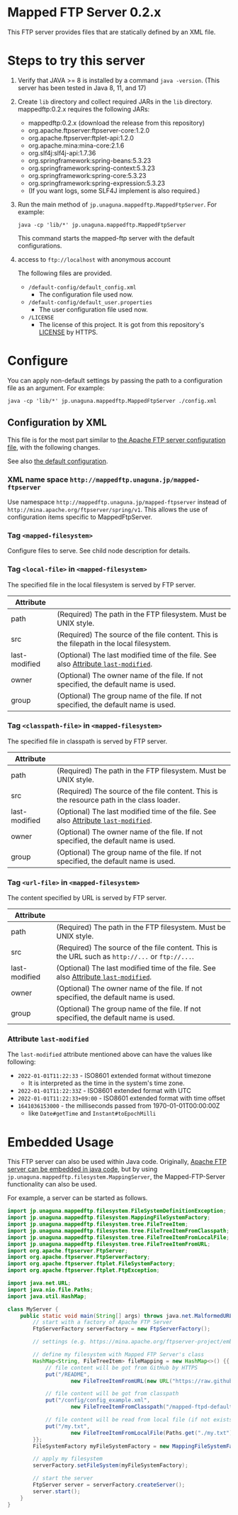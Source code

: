 # Mapped FTP Server 0.2.x

This FTP server provides files that are statically defined by an XML file.

# Steps to try this server

1. Verify that JAVA >= 8 is installed by a command `java -version`. (This server has been tested in Java 8, 11, and 17)

2. Create `lib` directory and collect required JARs in the `lib` directory. mappedftp:0.2.x requires the following JARs:
    - mappedftp:0.2.x (download the release from this repository)
    - org.apache.ftpserver:ftpserver-core:1.2.0
    - org.apache.ftpserver:ftplet-api:1.2.0
    - org.apache.mina:mina-core:2.1.6
    - org.slf4j:slf4j-api:1.7.36
    - org.springframework:spring-beans:5.3.23
    - org.springframework:spring-context:5.3.23
    - org.springframework:spring-core:5.3.23
    - org.springframework:spring-expression:5.3.23
    - (If you want logs, some SLF4J implement is also required.)

3. Run the main method of `jp.unaguna.mappedftp.MappedFtpServer`. For example:
    ```shell
    java -cp 'lib/*' jp.unaguna.mappedftp.MappedFtpServer
    ```
   This command starts the mapped-ftp server with the default configurations.

4. access to `ftp://localhost` with anonymous account

   The following files are provided.

    - `/default-config/default_config.xml`
        - The configuration file used now.
    - `/default-config/default_user.properties`
        - The user configuration file used now.
    - `/LICENSE`
        - The license of this project. It is got from this repository's [LICENSE](./LICENSE) by HTTPS.

# Configure

You can apply non-default settings by passing the path to a configuration file as an argument. For example:

```shell
java -cp 'lib/*' jp.unaguna.mappedftp.MappedFtpServer ./config.xml
```

## Configuration by XML

This file is for the most part similar
to [the Apache FTP server configuration file](https://mina.apache.org/ftpserver-project/configuration.html),
with the following changes.

See also [the default configuration](src/main/resources/mapped-ftpd-default.xml).

### XML name space `http://mappedftp.unaguna.jp/mapped-ftpserver`

Use namespace `http://mappedftp.unaguna.jp/mapped-ftpserver` instead of `http://mina.apache.org/ftpserver/spring/v1`.
This allows the use of configuration items specific to MappedFtpServer.

### Tag `<mapped-filesystem>`

Configure files to serve. See child node description for details.

### Tag `<local-file>` in `<mapped-filesystem>`

The specified file in the local filesystem is served by FTP server.

| Attribute     |                                                                                                                |
|---------------|----------------------------------------------------------------------------------------------------------------|
| path          | (Required) The path in the FTP filesystem. Must be UNIX style.                                                 |
| src           | (Required) The source of the file content. This is the filepath in the local filesystem.                       |
| last-modified | (Optional) The last modified time of the file. See also [Attribute `last-modified`](#attribute-last-modified). |
| owner         | (Optional) The owner name of the file. If not specified, the default name is used.                             |
| group         | (Optional) The group name of the file. If not specified, the default name is used.                             |

### Tag `<classpath-file>` in `<mapped-filesystem>`

The specified file in classpath is served by FTP server.

| Attribute     |                                                                                                                |
|---------------|----------------------------------------------------------------------------------------------------------------|
| path          | (Required) The path in the FTP filesystem. Must be UNIX style.                                                 |
| src           | (Required) The source of the file content. This is the resource path in the class loader.                      |
| last-modified | (Optional) The last modified time of the file. See also [Attribute `last-modified`](#attribute-last-modified). |
| owner         | (Optional) The owner name of the file. If not specified, the default name is used.                             |
| group         | (Optional) The group name of the file. If not specified, the default name is used.                             |

### Tag `<url-file>` in `<mapped-filesystem>`

The content specified by URL is served by FTP server.

| Attribute     |                                                                                                                |
|---------------|----------------------------------------------------------------------------------------------------------------|
| path          | (Required) The path in the FTP filesystem. Must be UNIX style.                                                 |
| src           | (Required) The source of the file content. This is the URL such as `http://...` or `ftp://...`.                |
| last-modified | (Optional) The last modified time of the file. See also [Attribute `last-modified`](#attribute-last-modified). |
| owner         | (Optional) The owner name of the file. If not specified, the default name is used.                             |
| group         | (Optional) The group name of the file. If not specified, the default name is used.                             |

### Attribute `last-modified`

The `last-modified` attribute mentioned above can have the values like following:

- `2022-01-01T11:22:33` - ISO8601 extended format without timezone
    - It is interpreted as the time in the system's time zone.
- `2022-01-01T11:22:33Z` - ISO8601 extended format with UTC
- `2022-01-01T11:22:33+09:00` - ISO8601 extended format with time offset
- `1641036153000` - the milliseconds passed from 1970-01-01T00:00:00Z
    - like `Date#getTime` and `Instant#toEpochMilli`

# Embedded Usage

This FTP server can also be used within Java code.
Originally,
[Apache FTP server can be embedded in java code](https://mina.apache.org/ftpserver-project/embedding_ftpserver.html),
but by using `jp.unaguna.mappedftp.filesystem.MappingServer`,
the Mapped-FTP-Server functionality can also be used.

For example, a server can be started as follows.

```java
import jp.unaguna.mappedftp.filesystem.FileSystemDefinitionException;
import jp.unaguna.mappedftp.filesystem.MappingFileSystemFactory;
import jp.unaguna.mappedftp.filesystem.tree.FileTreeItem;
import jp.unaguna.mappedftp.filesystem.tree.FileTreeItemFromClasspath;
import jp.unaguna.mappedftp.filesystem.tree.FileTreeItemFromLocalFile;
import jp.unaguna.mappedftp.filesystem.tree.FileTreeItemFromURL;
import org.apache.ftpserver.FtpServer;
import org.apache.ftpserver.FtpServerFactory;
import org.apache.ftpserver.ftplet.FileSystemFactory;
import org.apache.ftpserver.ftplet.FtpException;

import java.net.URL;
import java.nio.file.Paths;
import java.util.HashMap;

class MyServer {
    public static void main(String[] args) throws java.net.MalformedURLException, FileSystemDefinitionException, FtpException {
        // start with a factory of Apache FTP Server
        FtpServerFactory serverFactory = new FtpServerFactory();

        // settings (e.g. https://mina.apache.org/ftpserver-project/embedding_ftpserver.html)

        // define my filesystem with Mapped FTP Server's class
        HashMap<String, FileTreeItem> fileMapping = new HashMap<>() {{
            // file content will be got from GitHub by HTTPS
            put("/README",
                    new FileTreeItemFromURL(new URL("https://raw.githubusercontent.com/unaguna/mapped-ftp/main/README.md")));

            // file content will be got from classpath
            put("/config/config_example.xml",
                    new FileTreeItemFromClasspath("/mapped-ftpd-default.xml"));

            // file content will be read from local file (if not exists, download will fail)
            put("/my.txt",
                    new FileTreeItemFromLocalFile(Paths.get("./my.txt")));
        }};
        FileSystemFactory myFileSystemFactory = new MappingFileSystemFactory(fileMapping);

        // apply my filesystem
        serverFactory.setFileSystem(myFileSystemFactory);

        // start the server
        FtpServer server = serverFactory.createServer();
        server.start();
    }
}
```

